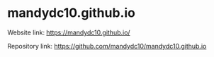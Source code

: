 # mandydc10.github.io
 
Website link: 
https://mandydc10.github.io/

Repository link:
https://github.com/mandydc10/mandydc10.github.io
